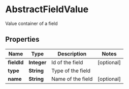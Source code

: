 

# AbstractFieldValue

Value container of a field

## Properties

| Name | Type | Description | Notes |
|------------ | ------------- | ------------- | -------------|
|**fieldId** | **Integer** | Id of the field |  [optional] |
|**type** | **String** | Type of the field |  |
|**name** | **String** | Name of the field |  [optional] |



